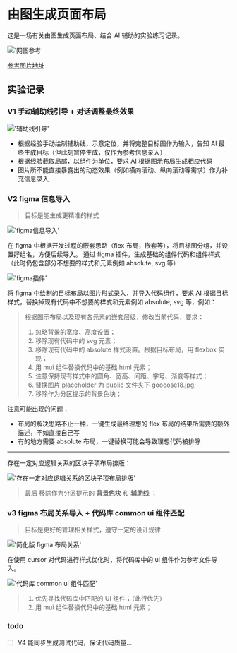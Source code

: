 # 由图生成页面布局

这是一场有关由图生成页面布局、结合 AI 辅助的实验练习记录。

!['网图参考'](./public/readme/website-layout.jpg)

[参考图片地址](https://www.pinterest.com/pin/125045327150378894/)

## 实验记录

### V1 手动辅助线引导 + 对话调整最终效果

!['辅助线引导'](./public/readme/layout-with-auxiliary-line.jpg)

- 根据经验手动绘制辅助线，示意定位，并将完整目标图作为输入，告知 AI 最终生成目标（但此刻暂停生成，仅作为参考信息录入）
- 根据经验截取局部，以组件为单位，要求 AI 根据图示布局生成相应代码
- 图片所不能直接暴露出的动态效果（例如横向滚动、纵向滚动等需求）作为补充信息录入

### V2 figma 信息导入

> 目标是能生成更精准的样式

!['figma信息导入'](./public/readme/group-in-figma.jpg)

在 figma 中根据开发过程的嵌套思路（flex 布局，嵌套等），将目标图分组，并设置好组名，方便后续导入。 通过 figma 插件，生成基础的组件代码和组件样式（此时仍包含部分不想要的样式和元素例如 absolute, svg 等）

!['figma插件'](./public/readme/figma-to-code.jpg)

将 figma 中绘制的目标布局以图片形式录入，并导入代码组件，要求 AI 根据目标样式，替换掉现有代码中不想要的样式和元素例如 absolute, svg 等，例如：

> 根据图示布局以及现有各元素的嵌套层级，修改当前代码，要求：
>
> 1. 忽略背景的宽度、高度设置；
> 2. 移除现有代码中的 svg 元素；
> 3. 移除现有代码中的 absolute 样式设置。根据目标布局，用 flexbox 实现；
> 4. 用 mui 组件替换代码中的基础 html 元素；
> 5. 注意保持现有样式中的圆角、宽高、间距、字号、渐变等样式；
> 6. 替换图片 placeholder 为 public 文件夹下 goooose18.jpg;
> 7. 移除作为分区提示的背景色块；

注意可能出现的问题：

- 布局的解决思路不止一种，一键生成最终理想的 flex 布局的结果所需要的额外描述，不如直接自己写
- 有的地方需要 absolute 布局，一键替换可能会导致理想代码被排除

---

存在一定对应逻辑关系的区块子项布局排版：

!['存在一定对应逻辑关系的区块子项布局排版'](./public/readme/group-in-figma-v2.jpg)

> 最后 移除作为分区提示的 **背景色块** 和 **辅助线** ；

### v3 figma 布局关系导入 + 代码库 common ui 组件匹配

> 目标是更好的管理相关样式，遵守一定的设计规律

!['简化版 figma 布局关系'](./public/readme/group-in-figma-v3.jpg)

在使用 cursor 对代码进行样式优化时，将代码库中的 ui 组件作为参考文件导入。

!['代码库 common ui 组件匹配'](./public/readme/figma-with-codebase.jpg)

> 1. 优先寻找代码库中匹配的 UI 组件；（此行优先）
> 2. 用 mui 组件替换代码中的基础 html 元素；

### todo

- [ ] V4 能同步生成测试代码，保证代码质量...
